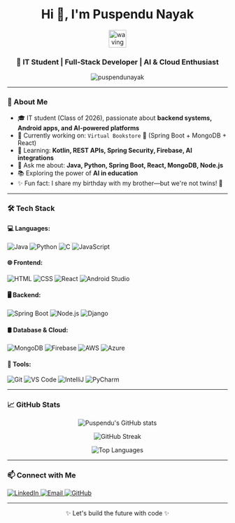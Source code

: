 <h1 align="center">Hi 👋, I'm Puspendu Nayak</h1>
<p align="center">
  <img src="https://github.com/PuspenduNayak/svg/blob/main/svgForProfile.svg" alt="waving hand" width="40"/>
</p>
<h3 align="center">🚀 IT Student | Full-Stack Developer | AI & Cloud Enthusiast</h3>

<p align="center">
  <img src="https://komarev.com/ghpvc/?username=puspendunayak&label=Profile%20views&color=0e75b6&style=flat" alt="puspendunayak" />
</p>

---

### 💫 About Me

- 🎓 IT student (Class of 2026), passionate about **backend systems, Android apps, and AI-powered platforms**
- 🔭 Currently working on: `Virtual Bookstore` 🛒 (Spring Boot + MongoDB + React)
- 🌱 Learning: **Kotlin, REST APIs, Spring Security, Firebase, AI integrations**
- 💬 Ask me about: **Java, Python, Spring Boot, React, MongoDB, Node.js**
- 📚 Exploring the power of **AI in education**
- ✨ Fun fact: I share my birthday with my brother—but we're not twins! 🎂

---

### 🛠️ Tech Stack

#### 💻 Languages:
![Java](https://img.shields.io/badge/-Java-007396?style=flat&logo=java)
![Python](https://img.shields.io/badge/-Python-3776AB?style=flat&logo=python)
![C](https://img.shields.io/badge/-C-00599C?style=flat&logo=c)
![JavaScript](https://img.shields.io/badge/-JavaScript-F7DF1E?style=flat&logo=javascript)

#### 🌐 Frontend:
![HTML](https://img.shields.io/badge/-HTML5-E34F26?style=flat&logo=html5)
![CSS](https://img.shields.io/badge/-CSS3-1572B6?style=flat&logo=css3)
![React](https://img.shields.io/badge/-React-61DAFB?style=flat&logo=react)
![Android Studio](https://img.shields.io/badge/-Android%20Studio-3DDC84?style=flat&logo=android-studio)

#### 🖥️ Backend:
![Spring Boot](https://img.shields.io/badge/-Spring%20Boot-6DB33F?style=flat&logo=spring-boot)
![Node.js](https://img.shields.io/badge/-Node.js-339933?style=flat&logo=node.js)
![Django](https://img.shields.io/badge/-Django-092E20?style=flat&logo=django)

#### 🛢️ Database & Cloud:
![MongoDB](https://img.shields.io/badge/-MongoDB-47A248?style=flat&logo=mongodb)
![Firebase](https://img.shields.io/badge/-Firebase-FFCA28?style=flat&logo=firebase)
![AWS](https://img.shields.io/badge/-AWS-232F3E?style=flat&logo=amazon-aws)
![Azure](https://img.shields.io/badge/-Azure-0078D4?style=flat&logo=microsoft-azure)

#### 🧰 Tools:
![Git](https://img.shields.io/badge/-Git-F05032?style=flat&logo=git)
![VS Code](https://img.shields.io/badge/-VS%20Code-007ACC?style=flat&logo=visual-studio-code)
![IntelliJ](https://img.shields.io/badge/-IntelliJ%20IDEA-000000?style=flat&logo=intellij-idea)
![PyCharm](https://img.shields.io/badge/-PyCharm-143?style=flat&logo=pycharm)

---

### 📈 GitHub Stats

<p align="center">
  <img src="https://github-readme-stats.vercel.app/api?username=puspendunayak&show_icons=true&theme=tokyonight" alt="Puspendu's GitHub stats" />
</p>

<p align="center">
  <img src="https://github-readme-streak-stats.herokuapp.com/?user=puspendunayak&theme=tokyonight" alt="GitHub Streak" />
</p>

<p align="center">
  <img src="https://github-readme-stats.vercel.app/api/top-langs/?username=puspendunayak&layout=compact&theme=tokyonight" alt="Top Languages" />
</p>

---

### 📫 Connect with Me

<p align="left">
  <a href="https://www.linkedin.com/in/puspendu-nayak/" target="_blank">
    <img src="https://img.shields.io/badge/-LinkedIn-0077B5?style=flat&logo=linkedin" alt="LinkedIn" />
  </a>
  <a href="mailto:puspendu.nayak17@gmail.com" target="_blank">
    <img src="https://img.shields.io/badge/-Gmail-D14836?style=flat&logo=gmail&logoColor=white" alt="Email" />
  </a>
  <a href="https://github.com/PuspenduNayak" target="_blank">
    <img src="https://img.shields.io/badge/-GitHub-181717?style=flat&logo=github" alt="GitHub" />
  </a>
</p>

---

<p align="center">✨ Let's build the future with code ✨</p>
